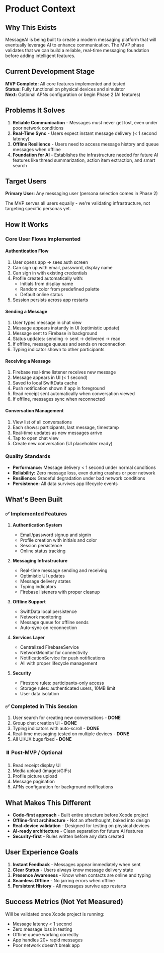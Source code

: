 # Product Context

## Why This Exists
MessageAI is being built to create a modern messaging platform that will eventually leverage AI to enhance communication. The MVP phase validates that we can build a reliable, real-time messaging foundation before adding intelligent features.

## Current Development Stage
**MVP Complete:** All core features implemented and tested  
**Status:** Fully functional on physical devices and simulator  
**Next:** Optional APNs configuration or begin Phase 2 (AI features)

## Problems It Solves
1. **Reliable Communication** - Messages must never get lost, even under poor network conditions
2. **Real-Time Sync** - Users expect instant message delivery (< 1 second latency)
3. **Offline Resilience** - Users need to access message history and queue messages when offline
4. **Foundation for AI** - Establishes the infrastructure needed for future AI features like thread summarization, action item extraction, and smart search

## Target Users
**Primary User:** Any messaging user (persona selection comes in Phase 2)

The MVP serves all users equally - we're validating infrastructure, not targeting specific personas yet.

## How It Works

### Core User Flows Implemented

#### Authentication Flow
1. User opens app → sees auth screen
2. Can sign up with email, password, display name
3. Can sign in with existing credentials
4. Profile created automatically with:
   - Initials from display name
   - Random color from predefined palette
   - Default online status
5. Session persists across app restarts

#### Sending a Message
1. User types message in chat view
2. Message appears instantly in UI (optimistic update)
3. Message sent to Firebase in background
4. Status updates: sending → sent → delivered → read
5. If offline, message queues and sends on reconnection
6. Typing indicator shown to other participants

#### Receiving a Message
1. Firebase real-time listener receives new message
2. Message appears in UI (< 1 second)
3. Saved to local SwiftData cache
4. Push notification shown if app in foreground
5. Read receipt sent automatically when conversation viewed
6. If offline, messages sync when reconnected

#### Conversation Management
1. View list of all conversations
2. Each shows: participants, last message, timestamp
3. Real-time updates as new messages arrive
4. Tap to open chat view
5. Create new conversation (UI placeholder ready)

### Quality Standards
- **Performance:** Message delivery < 1 second under normal conditions
- **Reliability:** Zero message loss, even during crashes or poor network
- **Resilience:** Graceful degradation under bad network conditions
- **Persistence:** All data survives app lifecycle events

## What's Been Built

### ✅ Implemented Features
1. **Authentication System**
   - Email/password signup and signin
   - Profile creation with initials and color
   - Session persistence
   - Online status tracking

2. **Messaging Infrastructure**
   - Real-time message sending and receiving
   - Optimistic UI updates
   - Message delivery states
   - Typing indicators
   - Firebase listeners with proper cleanup

3. **Offline Support**
   - SwiftData local persistence
   - Network monitoring
   - Message queue for offline sends
   - Auto-sync on reconnection

4. **Services Layer**
   - Centralized FirebaseService
   - NetworkMonitor for connectivity
   - NotificationService for push notifications
   - All with proper lifecycle management

5. **Security**
   - Firestore rules: participants-only access
   - Storage rules: authenticated users, 10MB limit
   - User data isolation

### ✅ Completed in This Session
1. User search for creating new conversations - **DONE**
2. Group chat creation UI - **DONE**
3. Typing indicators with auto-scroll - **DONE**
4. Real-time messaging tested on multiple devices - **DONE**
5. All UI/UX bugs fixed - **DONE**

### ⏸️ Post-MVP / Optional
1. Read receipt display UI
2. Media upload (images/GIFs)
3. Profile picture upload
4. Message pagination
5. APNs configuration for background notifications

## What Makes This Different
- **Code-first approach** - Built entire structure before Xcode project
- **Offline-first architecture** - Not an afterthought, baked into design
- **Real-device validation** - Designed for testing on physical devices
- **AI-ready architecture** - Clean separation for future AI features
- **Security-first** - Rules written before any data created

## User Experience Goals
1. **Instant Feedback** - Messages appear immediately when sent
2. **Clear Status** - Users always know message delivery state
3. **Presence Awareness** - Know when contacts are online and typing
4. **Seamless Offline** - No jarring errors when offline
5. **Persistent History** - All messages survive app restarts

## Success Metrics (Not Yet Measured)
Will be validated once Xcode project is running:
- Message latency < 1 second
- Zero message loss in testing
- Offline queue working correctly
- App handles 20+ rapid messages
- Poor network doesn't break app
